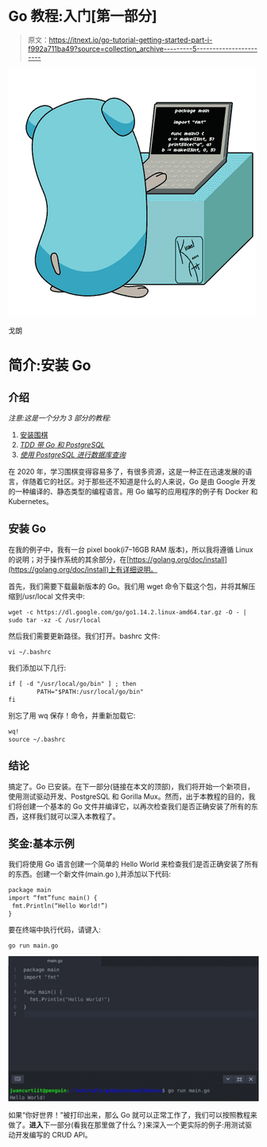 # Go 教程:入门[第一部分]

> 原文：<https://itnext.io/go-tutorial-getting-started-part-i-f992a711ba49?source=collection_archive---------5----------------------->

![](img/99822f5ee94b0d91f528ad3c29e40c75.png)

戈朗

# 简介:安装 Go

## 介绍

*注意:这是一个分为 3 部分的教程:*

1.  [安装围棋 ](https://medium.com/@juancurti.it/go-tutorial-getting-started-part-i-f992a711ba49?source=your_stories_page---------------------------)
2.  [*TDD 带 Go 和 PostgreSQL*](https://medium.com/@juancurti.it/go-tutorial-tdd-with-go-and-postgresql-part-ii-489c929f02c9?source=your_stories_page---------------------------)
3.  [*使用 PostgreSQL 进行数据库查询*](https://medium.com/@juancurti.it/go-tutorial-database-queries-on-go-with-postgresql-part-iii-c8907729c2f?source=your_stories_page---------------------------)

在 2020 年，学习围棋变得容易多了，有很多资源，这是一种正在迅速发展的语言，伴随着它的社区。对于那些还不知道是什么的人来说，Go 是由 Google 开发的一种编译的、静态类型的编程语言。用 Go 编写的应用程序的例子有 Docker 和 Kubernetes。

## 安装 Go

在我的例子中，我有一台 pixel book(i7–16GB RAM 版本)，所以我将遵循 Linux 的说明；对于操作系统的其余部分，在[https://golang.org/doc/install](https://golang.org/doc/install)上有详细说明。

首先，我们需要下载最新版本的 Go。我们用 wget 命令下载这个包，并将其解压缩到/usr/local 文件夹中:

```
wget -c https://dl.google.com/go/go1.14.2.linux-amd64.tar.gz -O - | sudo tar -xz -C /usr/local
```

然后我们需要更新路径。我们打开。bashrc 文件:

```
vi ~/.bashrc
```

我们添加以下几行:

```
if [ -d "/usr/local/go/bin" ] ; then
        PATH="$PATH:/usr/local/go/bin"
fi
```

别忘了用 wq 保存！命令，并重新加载它:

```
wq!
source ~/.bashrc
```

## 结论

搞定了。Go 已安装。在下一部分(链接在本文的顶部)，我们将开始一个新项目，使用测试驱动开发、PostgreSQL 和 Gorilla Mux。然而，出于本教程的目的，我们将创建一个基本的 Go 文件并编译它，以再次检查我们是否正确安装了所有的东西，这样我们就可以深入本教程了。

## 奖金:基本示例

我们将使用 Go 语言创建一个简单的 Hello World 来检查我们是否正确安装了所有的东西。创建一个新文件(main.go ),并添加以下代码:

```
package main
import “fmt”func main() {
 fmt.Println(“Hello World!”)
}
```

要在终端中执行代码，请键入:

```
go run main.go
```

![](img/c0816e352675b26416b5c857d9772e0b.png)

如果“你好世界！”被打印出来，那么 Go 就可以正常工作了，我们可以按照教程来做了。**进入**下一部分(看我在那里做了什么？)来深入一个更实际的例子:用测试驱动开发编写的 CRUD API。